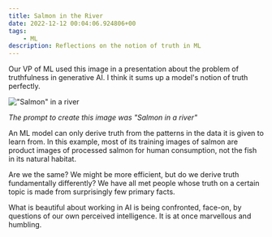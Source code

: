 ```yaml
---
title: Salmon in the River
date: 2022-12-12 00:04:06.924806+00
tags:
    - ML
description: Reflections on the notion of truth in ML
---
```

Our VP of ML used this image in a presentation about the problem of truthfulness in generative AI. I think it sums up a model's notion of truth perfectly.

!["Salmon" in a river](https://guzchhprwtwnbpvtcnhj.supabase.co/storage/v1/object/public/web-images/salmon-river-ai-dall-e.jpeg)

_The prompt to create this image was "Salmon in a river"_

An ML model can only derive truth from the patterns in the data it is given to learn from. In this example, most of its training images of salmon are product images of processed salmon for human consumption, not the fish in its natural habitat.

Are we the same? We might be more efficient, but do we derive truth fundamentally differently? We have all met people whose truth on a certain topic is made from surprisingly few primary facts.

What is beautiful about working in AI is being confronted, face-on, by questions of our own perceived intelligence. It is at once marvellous and humbling.